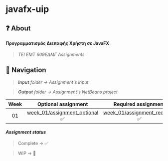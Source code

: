 # javafx-uip

## ❓ About

#### Προγραμματισμός Διεπαφής Χρήστη σε JavaFX

> *TEI EMT 609ΕΔΜΓ Assignments*

## 🤔 Navigation

> ***Input** folder -> Assignment's input*

> ***Output** folder -> Assignment's NetBeans project*

| Week | Optional assignment | Required assignment |
| :---: | :---: | :---: |
| 01 | [week_01/assignment_optional](week_01/assignment_optional) ✅ | [week_01/assignment_required](week_01/assignment_required) ✅ |


#### *Assignment status*
> Complete -> ✅

> WIP -> 🚧
